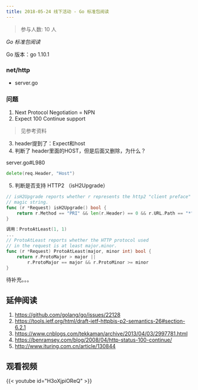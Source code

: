 ```yaml
---
title: 2018-05-24 线下活动 - Go 标准包阅读
---
```

>参与人数: 10 人

*Go 标准包阅读*

Go 版本：go 1.10.1

### net/http

- server.go

### 问题

1. Next Protocol Negotiation = NPN
2. Expect 100 Continue support

>见参考资料

3. header提到了：Expect和host
4. 判断了 header里面的HOST，但是后面又删除，为什么？

server.go#L980

```go	
delete(req.Header, "Host")
```

5. 判断是否支持 HTTP2 （isH2Upgrade）

```go
// isH2Upgrade reports whether r represents the http2 "client preface"
// magic string.
func (r *Request) isH2Upgrade() bool {
	return r.Method == "PRI" && len(r.Header) == 0 && r.URL.Path == "*" && r.Proto == "HTTP/2.0"
}
```

```go
调用：ProtoAtLeast(1, 1)
...
// ProtoAtLeast reports whether the HTTP protocol used
// in the request is at least major.minor.
func (r *Request) ProtoAtLeast(major, minor int) bool {
	return r.ProtoMajor > major ||
		r.ProtoMajor == major && r.ProtoMinor >= minor
}
```

待补充。。。

## 延伸阅读

1. https://github.com/golang/go/issues/22128
2. https://tools.ietf.org/html/draft-ietf-httpbis-p2-semantics-26#section-6.2.1
3. https://www.cnblogs.com/tekkaman/archive/2013/04/03/2997781.html
4. https://benramsey.com/blog/2008/04/http-status-100-continue/
5. http://www.ituring.com.cn/article/130844

## 观看视频

{{< youtube id="H3oXjpiOReQ" >}}